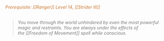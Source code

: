 ###### *<span style="color:rgb(203, 123, 55)">Prerequisite: [[Ranger]] Level 14, [[Strider III]]</span>*

> *<span style="color:rgb(125, 125, 125)">You move through the world unhindered by even the most powerful magic and restraints. You are always under the effects of the [[Freedom of Movement]] spell while conscious.</span>*